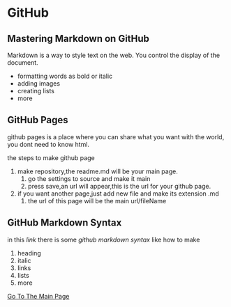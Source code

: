 # GitHub
## Mastering Markdown on GitHub 
Markdown is a way to style text on the web.
You control the display of the document.
- formatting words as bold or italic
- adding images
- creating lists
- more
## GitHub Pages
github pages is a place where you can share what you want with the world, you dont need to know html.
 
   the steps to make github page
   
1. make repository,the readme.md will be your main page.
    1. go the settings to source and make it main 
    2. press save,an url will appear,this is the url for your github page.
2. if you want another page,just add new file and make its extension .md
   1. the url of this page will be the main url/fileName
   
## GitHub Markdown Syntax
in this *link* there is some *github markdown syntax* like how to make
1. heading
2. italic
3. links
4. lists
5. more


[Go To The Main Page](https://duhaalazzam.github.io/reading-notes/)
